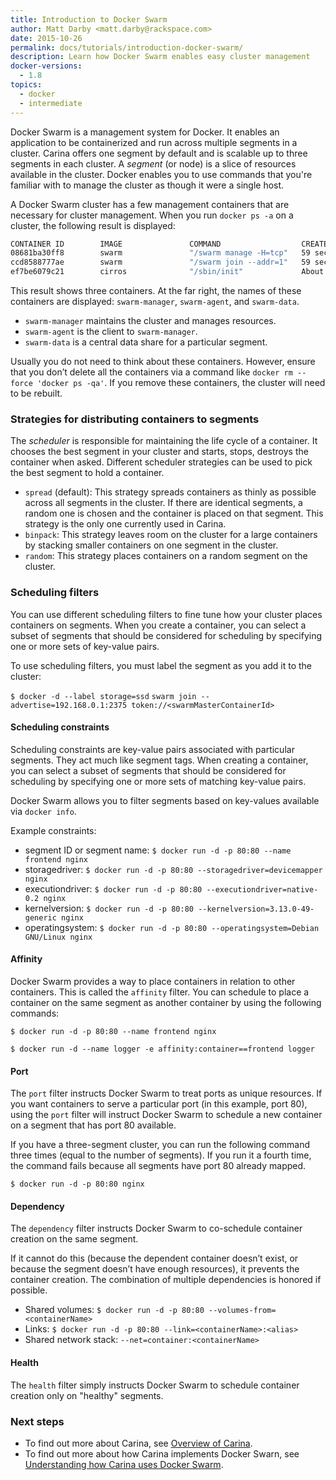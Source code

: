 ```yaml
---
title: Introduction to Docker Swarm
author: Matt Darby <matt.darby@rackspace.com>
date: 2015-10-26
permalink: docs/tutorials/introduction-docker-swarm/
description: Learn how Docker Swarm enables easy cluster management
docker-versions:
  - 1.8
topics:
  - docker
  - intermediate
---
```


Docker Swarm is a management system for Docker. It enables an application to be containerized and run across multiple segments in a cluster. Carina offers one segment by default and is scalable up to three segments in each cluster. A *segment* (or node) is a slice of resources available in the cluster. Docker enables you to use commands that you're familiar with to manage the cluster as though it were a single host.

A Docker Swarm cluster has a few management containers that are necessary for cluster management. When you run `docker ps -a` on a cluster, the following result is displayed:

```bash
CONTAINER ID        IMAGE               COMMAND                  CREATED              STATUS              PORTS                                    NAMES
08681ba30ff8        swarm               "/swarm manage -H=tcp"   59 seconds ago       Up 58 seconds       2375/tcp, 104.130.0.172:2376->2376/tcp   e02b0e2f-0330-4957-8e3f-efce52db29cd-n1/swarm-manager
ccd8588777ae        swarm               "/swarm join --addr=1"   59 seconds ago       Up 58 seconds       2375/tcp                                 e02b0e2f-0330-4957-8e3f-efce52db29cd-n1/swarm-agent
ef7be6079c21        cirros              "/sbin/init"             About a minute ago                                                                e02b0e2f-0330-4957-8e3f-efce52db29cd-n1/swarm-data
```

This result shows three containers. At the far right, the names of these containers are displayed: `swarm-manager`, `swarm-agent`, and `swarm-data`.

* `swarm-manager` maintains the cluster and manages resources.
* `swarm-agent` is the client to `swarm-manager`.
* `swarm-data` is a central data share for a particular segment.

Usually you do not need to think about these containers. However, ensure that you don’t delete all the containers via a command like `docker rm --force 'docker ps -qa'`. If you remove these containers, the cluster will need to be rebuilt.

### Strategies for distributing containers to segments
The *scheduler* is responsible for maintaining the life cycle of a container. It chooses the best segment in your cluster and starts, stops, destroys the container when asked. Different scheduler strategies can be used to pick the best segment to hold a container.

* `spread` (default): This strategy spreads containers as thinly as possible across all segments in the cluster. If there are identical segments, a random one is chosen and the container is placed on that segment. This strategy is the only one currently used in Carina.
* `binpack`: This strategy leaves room on the cluster for a large containers by stacking smaller containers on one segment in the cluster.
* `random`: This strategy places containers on a random segment on the cluster.

### Scheduling filters

You can use different scheduling filters to fine tune how your cluster places containers on segments.
When you create a container, you can select a subset of segments that should be considered for scheduling by specifying one or more sets of key-value pairs.

To use scheduling filters, you must label the segment as you add it to the cluster:

`$ docker -d --label storage=ssd`
`swarm join --advertise=192.168.0.1:2375 token://<swarmMasterContainerId>`

#### Scheduling constraints

Scheduling constraints are key-value pairs associated with particular segments. They act much like segment tags.
When creating a container, you can select a subset of segments that should be considered for scheduling by specifying one or more sets of matching key-value pairs.

Docker Swarm allows you to filter segments based on key-values available via `docker info`.

Example constraints:

* segment ID or segment name: `$ docker run -d -p 80:80 --name frontend nginx`
* storagedriver: `$ docker run -d -p 80:80 --storagedriver=devicemapper nginx`
* executiondriver: `$ docker run -d -p 80:80 --executiondriver=native-0.2 nginx`
* kernelversion: `$ docker run -d -p 80:80 --kernelversion=3.13.0-49-generic nginx`
* operatingsystem: `$ docker run -d -p 80:80 --operatingsystem=Debian GNU/Linux nginx`

#### Affinity

Docker Swarm provides a way to place containers in relation to other containers. This is called the `affinity` filter. You can schedule to place a container on the same segment as another container by using the following commands:

`$ docker run -d -p 80:80 --name frontend nginx`

`$ docker run -d --name logger -e affinity:container==frontend logger`

#### Port

The `port` filter instructs Docker Swarm to treat ports as unique resources. If you want containers to serve a particular port (in this example, port 80), using the `port` filter will instruct Docker Swarm to schedule a new container on a segment that has port 80 available.

If you have a three-segment cluster, you can run the following command three times (equal to the number of segments). If you run it a fourth time, the command fails because all segments have port 80 already mapped.

`$ docker run -d -p 80:80 nginx`

#### Dependency

The `dependency` filter instructs Docker Swarm to co-schedule container creation on the same segment.

If it cannot do this (because the dependent container doesn’t exist, or because the segment doesn’t have enough resources), it prevents the container creation. The combination of multiple dependencies is honored if possible.

* Shared volumes: `$ docker run -d -p 80:80 --volumes-from=<containerName>`
* Links: `$ docker run -d -p 80:80 --link=<containerName>:<alias>`
* Shared network stack: `--net=container:<containerName>`


#### Health

The `health` filter simply instructs Docker Swarm to schedule container creation only on "healthy" segments.

### Next steps
* To find out more about Carina, see [Overview of Carina](/docs/overview-of-carina/).
* To find out more about how Carina implements Docker Swarn, see [Understanding how Carina uses Docker Swarm](/docs/tutorials/docker-swarm-carina/).
